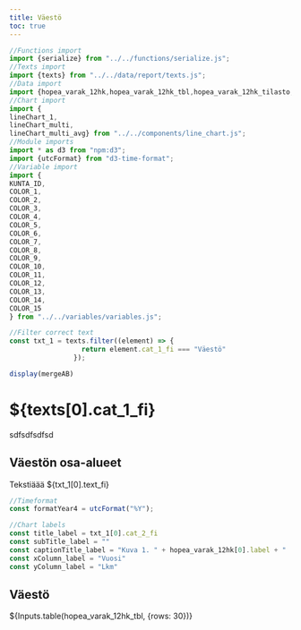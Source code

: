 ```yaml
---
title: Väestö
toc: true
---
```


```js
//Functions import
import {serialize} from "../../functions/serialize.js";
//Texts import
import {texts} from "../../data/report/texts.js";
//Data import
import {hopea_varak_12hk,hopea_varak_12hk_tbl,hopea_varak_12hk_tilasto, mergeAB} from "./vaesto_osa.js";
//Chart import
import {
lineChart_1,    
lineChart_multi, 
lineChart_multi_avg} from "../../components/line_chart.js";
//Module imports
import * as d3 from "npm:d3";
import {utcFormat} from "d3-time-format";
//Variable import
import {
KUNTA_ID,
COLOR_1,
COLOR_2,
COLOR_3,
COLOR_4,
COLOR_5,
COLOR_6,
COLOR_7,
COLOR_8,
COLOR_9,
COLOR_10,
COLOR_11,
COLOR_12,
COLOR_13,
COLOR_14,
COLOR_15
} from "../../variables/variables.js";
```
```js
//Filter correct text
const txt_1 = texts.filter((element) => {
                  return element.cat_1_fi === "Väestö"
                });

display(mergeAB)

```

# ${texts[0].cat_1_fi}

sdfsdfsdfsd

## Väestön osa-alueet

Tekstiäää
${txt_1[0].text_fi}


```js
//Timeformat
const formatYear4 = utcFormat("%Y");

//Chart labels
const title_label = txt_1[0].cat_2_fi
const subTitle_label = ""
const captionTitle_label = "Kuva 1. " + hopea_varak_12hk[0].label + "  (Lähde: " + hopea_varak_12hk[0].source + ", päivitetty: " + hopea_varak_12hk[0].updated.slice(0, 10) + ")"
const xColumn_label = "Vuosi"
const yColumn_label = "Lkm"

```


<div class="grid grid-cols-1">
    <div class="card">
        <h2>Väestö</h2>
        ${Inputs.table(hopea_varak_12hk_tbl, {rows: 30})}
    </div>
</div>




